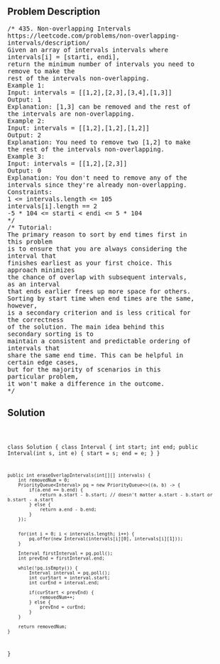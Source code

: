 <!--
<style>
  body { font-family: Arial, sans-serif; }
  .container { max-width: 100%; margin: 0 auto; padding: 10px; }
  .comment-block { max-width: 30%; background-color: #f9f9f9; padding: 10px; border-left: 5px solid #ccc; overflow-wrap: break-word; white-space: pre-wrap; }
  .code-block { background-color: #f4f4f4; padding: 10px; border: 1px solid #ddd; overflow-wrap: break-word; white-space: pre-wrap; }
</style>
-->

<div class='container'>
<h2>Problem Description</h2>
<div class='comment-block'>
<pre>
/* 435. Non-overlapping Intervals
https://leetcode.com/problems/non-overlapping-
intervals/description/
Given an array of intervals intervals where
intervals[i] = [starti, endi],
return the minimum number of intervals you need to
remove to make the
rest of the intervals non-overlapping.
Example 1:
Input: intervals = [[1,2],[2,3],[3,4],[1,3]]
Output: 1
Explanation: [1,3] can be removed and the rest of
the intervals are non-overlapping.
Example 2:
Input: intervals = [[1,2],[1,2],[1,2]]
Output: 2
Explanation: You need to remove two [1,2] to make
the rest of the intervals non-overlapping.
Example 3:
Input: intervals = [[1,2],[2,3]]
Output: 0
Explanation: You don't need to remove any of the
intervals since they're already non-overlapping.
Constraints:
1 <= intervals.length <= 105
intervals[i].length == 2
-5 * 104 <= starti < endi <= 5 * 104
*/
/* Tutorial:
The primary reason to sort by end times first in
this problem
is to ensure that you are always considering the
interval that
finishes earliest as your first choice. This
approach minimizes
the chance of overlap with subsequent intervals,
as an interval
that ends earlier frees up more space for others.
Sorting by start time when end times are the same,
however,
is a secondary criterion and is less critical for
the correctness
of the solution. The main idea behind this
secondary sorting is to
maintain a consistent and predictable ordering of
intervals that
share the same end time. This can be helpful in
certain edge cases,
but for the majority of scenarios in this
particular problem,
it won't make a difference in the outcome.
*/
</pre>
</div>

<h2>Solution</h2>
<div class='code-block'>
<pre><code class='language-java'>


class Solution {
    class Interval {
        int start;
        int end;
        public Interval(int s, int e) {
            start = s;
            end = e;
        }
    }

    public int eraseOverlapIntervals(int[][] intervals) {
        int removedNum = 0;
        PriorityQueue<Interval> pq = new PriorityQueue<>((a, b) -> {
            if(a.end == b.end) {
                return a.start - b.start; // doesn't matter a.start - b.start or b.start - a.start
            } else {
                return a.end - b.end;
            }
        });


        for(int i = 0; i < intervals.length; i++) {
            pq.offer(new Interval(intervals[i][0], intervals[i][1]));
        }

        Interval firstInterval = pq.poll();
        int prevEnd = firstInterval.end;
        
        while(!pq.isEmpty()) {
            Interval interval = pq.poll();
            int curStart = interval.start;
            int curEnd = interval.end;

            if(curStart < prevEnd) {
                removedNum++;
            } else {
                prevEnd = curEnd;
            }
        }

        return removedNum;
    }
}

</code></pre>
</div>
</div>

